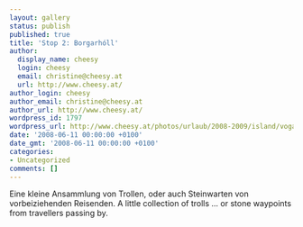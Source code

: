 ```yaml
---
layout: gallery
status: publish
published: true
title: 'Stop 2: Borgarhóll'
author:
  display_name: cheesy
  login: cheesy
  email: christine@cheesy.at
  url: http://www.cheesy.at/
author_login: cheesy
author_email: christine@cheesy.at
author_url: http://www.cheesy.at/
wordpress_id: 1797
wordpress_url: http://www.cheesy.at/photos/urlaub/2008-2009/island/vogar-reykjavik/borgarholl/
date: '2008-06-11 00:00:00 +0100'
date_gmt: '2008-06-11 00:00:00 +0100'
categories:
- Uncategorized
comments: []
---
```

<!--:de-->Eine kleine Ansammlung von Trollen, oder auch Steinwarten von vorbeiziehenden Reisenden.
<!--:--><!--:en-->A little collection of trolls ... or stone waypoints from travellers passing by.
<!--:-->
